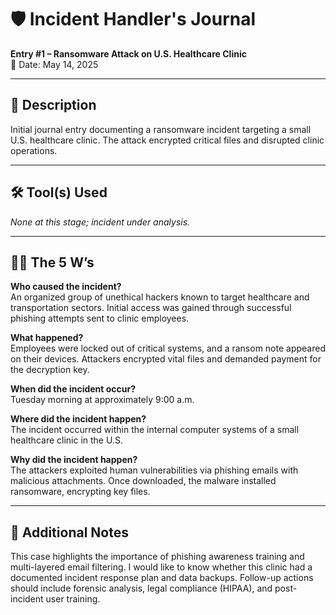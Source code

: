 # 🛡️ Incident Handler's Journal  
**Entry #1 – Ransomware Attack on U.S. Healthcare Clinic**  
📅 Date: May 14, 2025  

---

## 🧾 Description  
Initial journal entry documenting a ransomware incident targeting a small U.S. healthcare clinic. The attack encrypted critical files and disrupted clinic operations.

---

## 🛠️ Tool(s) Used  
*None at this stage; incident under analysis.*

---

## 🕵️‍♂️ The 5 W’s  

**Who caused the incident?**  
An organized group of unethical hackers known to target healthcare and transportation sectors. Initial access was gained through successful phishing attempts sent to clinic employees.

**What happened?**  
Employees were locked out of critical systems, and a ransom note appeared on their devices. Attackers encrypted vital files and demanded payment for the decryption key.

**When did the incident occur?**  
Tuesday morning at approximately 9:00 a.m.

**Where did the incident happen?**  
The incident occurred within the internal computer systems of a small healthcare clinic in the U.S.

**Why did the incident happen?**  
The attackers exploited human vulnerabilities via phishing emails with malicious attachments. Once downloaded, the malware installed ransomware, encrypting key files.

---

## 🧠 Additional Notes  
This case highlights the importance of phishing awareness training and multi-layered email filtering. I would like to know whether this clinic had a documented incident response plan and data backups. Follow-up actions should include forensic analysis, legal compliance (HIPAA), and post-incident user training.
